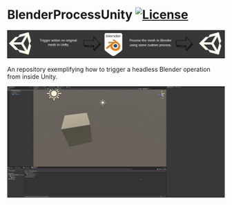 # BlenderProcessUnity [![License](https://img.shields.io/badge/License-MIT-lightgrey.svg?style=flat)](http://mit-license.org)
![](/UnityProject/Assets/Screenshots/BlenderProcessTitle.png)

An repository exemplifying how to trigger a headless Blender operation from inside Unity.

![](/UnityProject/Assets/Screenshots/BlenderProcessUnityDemo.gif)
